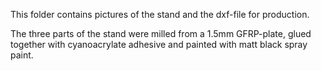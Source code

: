 This folder contains pictures of the stand and the dxf-file for production.

The three parts of the stand were milled from a 1.5mm GFRP-plate, glued together with cyanoacrylate adhesive and painted with matt black spray paint. 
